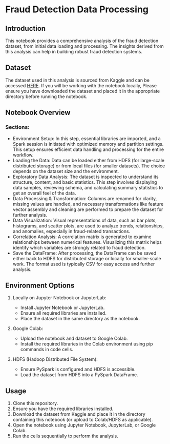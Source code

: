 # Fraud Detection Data Processing

## Introduction
This notebook provides a comprehensive analysis of the fraud detection dataset, from initial data loading and processing. The insights derived from this analysis can help in building robust fraud detection systems.

## Dataset
The dataset used in this analysis is sourced from Kaggle and can be accessed [HERE](https://www.kaggle.com/datasets/sriharshaeedala/financial-fraud-detection-dataset/data).
If you will be working with the notebook locally, Please ensure you have downloaded the dataset and placed it in the appropriate directory before running the notebook.

## Notebook Overview
### Sections:
* Environment Setup: In this step, essential libraries are imported, and a Spark session is initiated with optimized memory and partition settings. This setup ensures efficient data handling and processing for the entire workflow.
* Loading the Data: Data can be loaded either from HDFS (for large-scale distributed storage) or from local files (for smaller datasets). The choice depends on the dataset size and the environment.
* Exploratory Data Analysis: The dataset is inspected to understand its structure, content, and basic statistics. This step involves displaying data samples, reviewing schema, and calculating summary statistics to get an overall feel of the data.
* Data Processing & Transformation: Columns are renamed for clarity, missing values are handled, and necessary transformations like feature vector assembly and cleaning are performed to prepare the dataset for further analysis.
* Data Visualization: Visual representations of data, such as bar plots, histograms, and scatter plots, are used to analyze trends, relationships, and anomalies, especially in fraud-related transactions.
* Correlation Analysis: A correlation matrix is generated to examine relationships between numerical features. Visualizing this matrix helps identify which variables are strongly related to fraud detection.
* Save the DataFrame: After processing, the DataFrame can be saved either back to HDFS for distributed storage or locally for smaller-scale work. The format used is typically CSV for easy access and further analysis.
  
## Environment Options
1. Locally on Jupyter Notebook or JupyterLab:

   * Install Jupyter Notebook or JupyterLab.
   * Ensure all required libraries are installed.
   * Place the dataset in the same directory as the notebook.

2. Google Colab:

   * Upload the notebook and dataset to Google Colab.
   * Install the required libraries in the Colab environment using pip commands in code cells.
  
3. HDFS (Hadoop Distributed File System):

   * Ensure PySpark is configured and HDFS is accessible.
   * Load the dataset from HDFS into a PySpark DataFrame.

## Usage
1. Clone this repository.
2. Ensure you have the required libraries installed.
3. Download the dataset from Kaggle and place it in the directory containing this notebook (or upload to Colab/HDFS as applicable).
4. Open the notebook using Jupyter Notebook, JupyterLab, or Google Colab.
5. Run the cells sequentially to perform the analysis.
